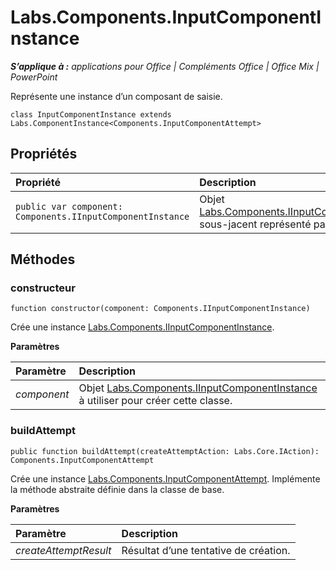 
# <a name="labs.components.inputcomponentinstance"></a>Labs.Components.InputComponentInstance

 _**S’applique à :** applications pour Office | Compléments Office | Office Mix | PowerPoint_

Représente une instance d’un composant de saisie.

```
class InputComponentInstance extends Labs.ComponentInstance<Components.InputComponentAttempt>
```


## <a name="properties"></a>Propriétés


|Propriété|Description|
|:-----|:-----|
| `public var component: Components.IInputComponentInstance`|Objet [Labs.Components.IInputComponentInstance](../../reference/office-mix/labs.components.iinputcomponentinstance.md) sous-jacent représenté par cette classe.|

## <a name="methods"></a>Méthodes




### <a name="constructor"></a>constructeur

 `function constructor(component: Components.IInputComponentInstance)`

Crée une instance [Labs.Components.IInputComponentInstance](../../reference/office-mix/labs.components.iinputcomponentinstance.md).

 **Paramètres**


|Paramètre|Description|
|:-----|:-----|
| _component_|Objet [Labs.Components.IInputComponentInstance](../../reference/office-mix/labs.components.iinputcomponentinstance.md) à utiliser pour créer cette classe.|

### <a name="buildattempt"></a>buildAttempt

 `public function buildAttempt(createAttemptAction: Labs.Core.IAction): Components.InputComponentAttempt`

Crée une instance [Labs.Components.InputComponentAttempt](../../reference/office-mix/labs.components.inputcomponentattempt.md). Implémente la méthode abstraite définie dans la classe de base.

 **Paramètres**


|Paramètre|Description|
|:-----|:-----|
| _createAttemptResult_|Résultat d’une tentative de création.|
